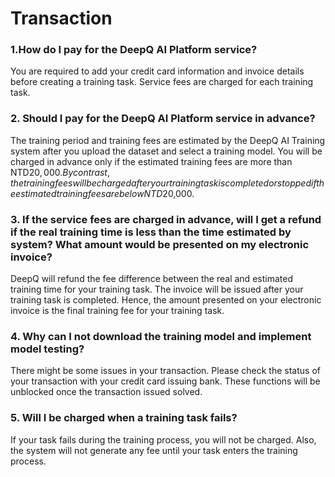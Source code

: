 # Transaction

### **1**.**How do I pay for the DeepQ AI Platform service?**

You are required to add your credit card information and invoice details before creating a training task. Service fees are charged for each training task. 

### **2. Should I pay for the DeepQ AI Platform service in advance?**

The training period and training fees are estimated by the DeepQ AI Training system after you upload the dataset and select a training model. You will be charged in advance only if the estimated training fees are more than NTD$20,000. By contrast, the training fees will be charged after your training task is completed or stopped if the estimated training fees are below NTD$20,000. 

### **3. If the service fees are charged in advance, will I get a refund if the real training time is less than the time estimated by system? What amount would be presented on my electronic invoice?**

DeepQ will refund the fee difference between the real and estimated training time for your training task. The invoice will be issued after your training task is completed. Hence, the amount presented on your electronic invoice is the final training fee for your training task.

### **4. Why can I not download the training model and implement model testing?**

There might be some issues in your transaction. Please check the status of your transaction with your credit card issuing bank. These functions will be unblocked once the transaction issued solved. 

### **5. Will I be charged when a training task fails?**

If your task fails during the training process, you will not be charged. Also, the system will not generate any fee until your task enters the training process.

